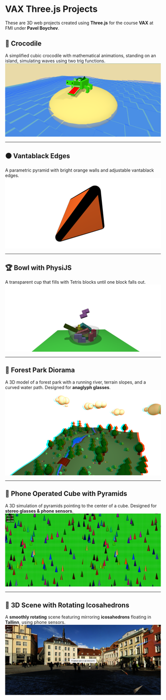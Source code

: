# VAX Three.js Projects  

These are 3D web projects created using **Three.js** for the course **VAX** at FMI under **Pavel Boychev**.

## 🐊 Crocodile  
A simplified cubic crocodile with mathematical animations, standing on an island, simulating waves using two trig functions.  
[![Crocodile](media/thumbnail_crocodile.png)](https://Suppanda9.github.io/VAX/Crocodile.html)  

---

## ⚫ Vantablack Edges  
A parametric pyramid with bright orange walls and adjustable vantablack edges.  
[![Vantablack Edges](media/thumbnail_vantablack_edges.png)](https://Suppanda9.github.io/VAX/VantablackEdges.html)  

---

## 🏆 Bowl with PhysiJS  
A transparent cup that fills with Tetris blocks until one block falls out.  
[![Bowl with PhysiJS](media/thumbnail_bowl.png)](https://Suppanda9.github.io/VAX/Bowl%20with%20PhysiJS/bowl.html)  

---

## 🌲 Forest Park Diorama  
A 3D model of a forest park with a running river, terrain slopes, and a curved water path. Designed for **anaglyph glasses**.  
[![Forest Park Diorama](media/thumbnail_forest_park_diorama.png)](https://Suppanda9.github.io/VAX/Forest%20Park%20Diorama.html)  

---

## 📱 Phone Operated Cube with Pyramids  
A 3D simulation of pyramids pointing to the center of a cube. Designed for **stereo glasses & phone sensors**.  
[![Cube with Pyramids](media/thumbnail_cube_pyramids.png)](https://Suppanda9.github.io/VAX/Phone%20Operated%20Cube%20with%20Pyramids.html)  

---

## 🔷 3D Scene with Rotating Icosahedrons  
A **smoothly rotating** scene featuring mirroring **icosahedrons** floating in **Tallinn**, using phone sensors.  
[![3D Scene](media/thumbnail_talinn.png)](https://Suppanda9.github.io/VAX/3D%20Scene%20with%20Rotating%20Icosahedrons/3DSceneWithRotatingIcosahedrons.html)  
